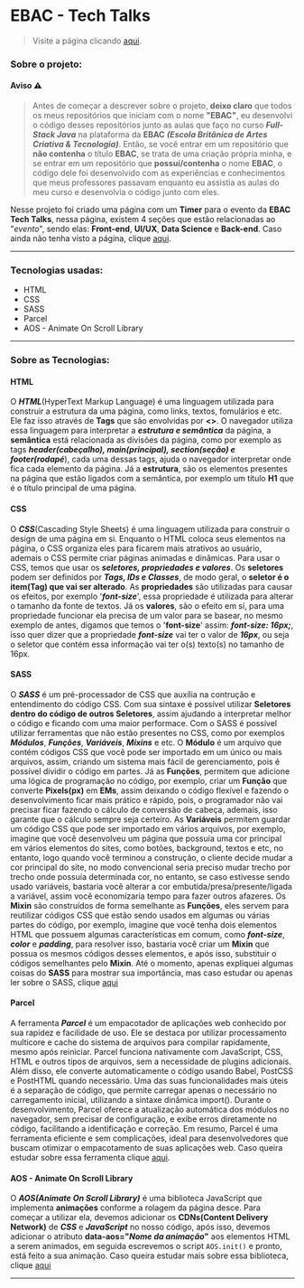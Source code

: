 # EBAC - Tech Talks

<!-- Link para página do projeto -->
> Visite a página clicando [aqui](https://zkd-evento-ficticio.netlify.app/ "Visitar página").

### Sobre o projeto:

#### Aviso ⚠️
> Antes de começar a descrever sobre o projeto, **deixo claro** que todos os meus repositórios que iniciam com o nome **"EBAC"**, eu desenvolvi o código desses repositórios junto as aulas que faço no curso ***Full-Stack Java*** na plataforma da **EBAC** ***(Escola Britânica de Artes Criativa & Tecnologia)***. Então, se você entrar em um repositório que **não contenha** o título **EBAC**, se trata de uma criação própria minha, e se entrar em um repositório que **possuí/contenha** o nome **EBAC**, o código dele foi desenvolvido com as experiências e conhecimentos que meus professores passavam enquanto eu assistia as aulas do meu curso e desenvolvia o código junto com eles.

Nesse projeto foi criado uma página com um **Timer** para o evento da **EBAC Tech Talks**, nessa página, existem 4 seções que estão relacionadas ao "_evento_", sendo elas: **Front-end**, **UI/UX**, **Data Science** e **Back-end**.
Caso ainda não tenha visto a página, clique [aqui](https://zkd-evento-ficticio.netlify.app/ "Visitar página").

---

 ### Tecnologias usadas:
 * HTML
 * CSS
 * SASS
 * Parcel
 * AOS - Animate On Scroll Library
---
### Sobre as Tecnologias:

#### HTML
O ***HTML***(HyperText Markup Language) é uma linguagem utilizada para construir a estrutura da uma página, como links, textos, fomulários e etc. Ele faz isso através de **Tags** que são envolvidas por **<>**. O navegador utiliza essa linguagem para interpretar a ***estrutura e semântica*** da página, a **semântica** está relacionada as divisões da página, como por exemplo as tags ***header(cabeçalho), main(principal), section(seção) e footer(rodapé***), cada uma dessas tags, ajuda o navegador interpretar onde fica cada elemento da página. Já a **estrutura**, são os elementos presentes na página que estão ligados com a semântica, por exemplo um título **H1** que é o título principal de uma página.

#### CSS
O ***CSS***(Cascading Style Sheets) é uma linguagem utilizada para construir o design de uma página em si. Enquanto o HTML coloca seus elementos na página, o CSS organiza eles para ficarem mais atrativos ao usuário, ademais o CSS permite criar páginas animadas e dinâmicas. Para usar o CSS, temos que usar os ***seletores, propriedades e valores***. Os **seletores** podem ser definidos por ***Tags, IDs e Classes***, de modo geral, o **seletor é o item(Tag) que vai ser alterado**. As **propriedades** são utilizadas para causar os efeitos, por exemplo '***font-size***', essa propriedade é utilizada para alterar o tamanho da fonte de textos. Já os **valores**, são o efeito em sí, para uma propriedade funcionar ela precisa de um valor para se basear, no mesmo exemplo de antes, digamos que temos o '**font-size**' assim: ***font-size: 16px;***, isso quer dizer que a propriedade ***font-size*** vai ter o valor de ***16px***, ou seja o seletor que contém essa informação vai ter o(s) texto(s) no tamanho de 16px.

#### SASS
O **_SASS_** é um pré-processador de CSS que auxília na contrução e entendimento do código CSS. Com sua sintaxe é possível utilizar **Seletores dentro do código de outros Seletores**, assim ajudando a interpretar melhor o código e ficando com uma maior performace.
Com o SASS é possível utilizar ferramentas que não estão presentes no CSS, como por exemplos **_Módulos_**, **_Funções_**, **_Variáveis_**, **_Mixins_** e etc. O **Módulo** é um arquivo que contém códigos CSS que você pode ser importado em um único ou mais 
arquivos, assim, criando um sistema mais fácil de gerenciamento, pois é possível dividir o código em partes. Já as **Funções**, permitem que adicione uma lógica de programação no código, por exemplo, criar um **Função** que converte **Pixels(px)** em **EMs**,
assim deixando o código flexível e fazendo o desenvolvimento ficar mais prático e rápido, pois, o programador não vai precisar ficar fazendo o cálculo de conversão de cabeça, ademais, isso garante que o cálculo sempre seja certeiro. As **Variáveis** permitem 
guardar um código CSS que pode ser importado em vários arquivos, por exemplo, imagine que você desenvolveu um página que possuía uma cor principal em vários elementos do sites, como botões, background, textos e etc, no entanto, logo quando você terminou a 
construção, o cliente decide mudar a cor principal do site, no modo convencional seria preciso mudar trecho por trecho onde possuía determinada cor, no entanto, se caso estivesse sendo usado variáveis, bastaria você alterar a cor embutida/presa/presente/ligada 
a variável, assim você economizaria tempo para fazer outros afazeres. Os **Mixin** são construídos de forma semelhante as **Funções**, eles servem para reutilizar códigos CSS que estão sendo usados em algumas ou várias partes do código, por exemplo, imagine que 
você tenha dois elementos HTML que possuem algumas características em comum, como **_font-size_**, **_color_** e **_padding_**, para resolver isso, bastaria você criar um **Mixin** que possua os mesmos códigos desses elementos, e após isso, substituir o códigos 
semelhantes pelo **Mixin**. Até o momento, apenas expliquei algumas coisas do **SASS** para mostrar sua importância, mas caso estudar ou apenas ler sobre o SASS, clique [aqui](https://sass-lang.com/documentation/ "Documentação do SASS")

#### Parcel
A ferramenta **_Parcel_** é um empacotador de aplicações web conhecido por sua rapidez e facilidade de uso. Ele se destaca por utilizar processamento multicore e cache do sistema de arquivos para compilar rapidamente, mesmo após reiniciar. Parcel funciona nativamente com 
JavaScript, CSS, HTML e outros tipos de arquivos, sem a necessidade de plugins adicionais. Além disso, ele converte automaticamente o código usando Babel, PostCSS e PostHTML quando necessário. Uma das suas funcionalidades mais úteis é a separação de código, que 
permite carregar apenas o necessário no carregamento inicial, utilizando a sintaxe dinâmica import(). Durante o desenvolvimento, Parcel oferece a atualização automática dos módulos no navegador, sem precisar de configuração, e exibe erros diretamente no código, 
facilitando a identificação e correção. Em resumo, Parcel é uma ferramenta eficiente e sem complicações, ideal para desenvolvedores que buscam otimizar o empacotamento de suas aplicações web. Caso queira estudar sobre essa ferramenta
clique [aqui](https://pt.parceljs.org/ "Documentação do Parcel").

#### AOS - Animate On Scroll Library
O **_AOS(Animate On Scroll Library)_** é uma biblioteca JavaScript que implementa **animações** conforme a rolagem da página desce. Para começar a utilizar ela, devemos adicionar os **CDNs(Content Delivery Network)** de **_CSS_** e **_JavaScript_** no nosso código, após isso, devemos adicionar o 
atributo **data-aos="_Nome da animação_"** aos elementos HTML a serem animados, em seguida escrevemos o script <code>AOS.init()</code> e pronto, está feito a sua animação. Caso queira estudar mais sobre essa biblioteca, 
clique [aqui](https://michalsnik.github.io/aos/ "Documentação do AOS(Animate On Scroll Library")

---

